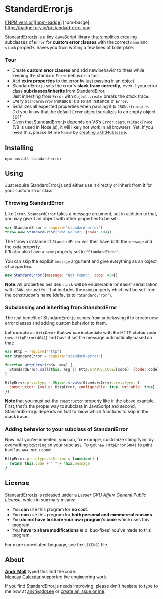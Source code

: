 StandardError.js
================
[![NPM version][npm-badge]](http://badge.fury.io/js/standard-error)
[npm-badge]: https://badge.fury.io/js/standard-error.png

StandardError.js is a tiny JavaScript library that simplifies creating
subclasses of `Error` for **custom error classes** with the correct `name` and
`stack` property. Saves you from writing a few lines of boilerplate.

### Tour
- Create **custom error classes** and add new behavior to them while keeping the
  standard `Error` behavior in tact.
- Add **extra properties** to the error by just passing in an object.
- StandardError.js sets the error's **stack trace correctly**, even if your
  error class **subclasses/inherits** from StandardError.  
  Just inheriting from `Error` with `Object.create` breaks the stack trace.
- Every `StandardError` instance is also an instance of `Error`.
- Serializes all expected properties when passing it to `JSON.stringify`.  
  Did you know that the default `Error` object serializes to an empty object
  (`{}`)?
- Given that StandardError.js depends on V8's `Error.captureStackTrace` (V8 is
  used in Node.js), it will likely not work in all browsers. Yet. If you need
  this, please let me know by [creating a GitHub issue][issues].


Installing
----------
```
npm install standard-error
```


Using
-----
Just require StandardError.js and either use it directly or inherit from it for
your custom error class.

### Throwing StandardError
Like `Error`, `StandardError` takes a message argument, but in addition to that,
you may give it an object with other properties to be set:

```javascript
var StandardError = require("standard-error")
throw new StandardError("Not Found", {code: 404})
```

The thrown instance of `StandardError` will then have both the `message` and the
`code` property.  
It'll also also have a `name` property set to `"StandardError"`.

You can skip the explicit `message` argument and give everything as an
object of properties:

```javascript
new StandardError({message: "Not Found", code: 404})
```

**Note**: All properties besides `stack` will be enumerable for easier
serialization with `JSON.stringify`. That includes the `name` property which
will be set from the constructor's name (defaults to `"StandardError"`).

### Subclassing and inheriting from StandardError
The real benefit of StandardError.js comes from subclassing it to create new
error classes and adding custom behavior to them.

Let's create an `HttpError` that we can instantiate with the HTTP status code
(`new HttpError(404)`) and have it set the message automatically based on that:

```javascript
var Http = require("http")
var StandardError = require("standard-error")

function HttpError(code, msg) {
  StandardError.call(this, msg || Http.STATUS_CODES[code], {code: code})
}

HttpError.prototype = Object.create(StandardError.prototype, {
  constructor: {value: HttpError, configurable: true, writable: true}
})
```

**Note** that you must set the `constructor` property like in the above
example. First, that's the proper way to subclass in JavaScript and second,
StandardError.js depends on that to know which functions to skip in the stack
trace.

### Adding behavior to your subclass of StandardError

Now that you've inherited, you can, for example, customize stringifying by
overwriting `toString` on your subclass.  To get `new HttpError(404)` to print
itself as `404 Not Found`:

```javascript
HttpError.prototype.toString = function() {
  return this.code + " " + this.message
}
```

License
-------
StandardError.js is released under a *Lesser GNU Affero General Public License*, which
in summary means:

- You **can** use this program for **no cost**.
- You **can** use this program for **both personal and commercial reasons**.
- You **do not have to share your own program's code** which uses this program.
- You **have to share modifications** (e.g. bug-fixes) you've made to this
  program.

For more convoluted language, see the `LICENSE` file.


About
-----
**[Andri Möll](http://themoll.com)** typed this and the code.  
[Monday Calendar](https://mondayapp.com) supported the engineering work.

If you find StandardError.js needs improving, please don't hesitate to type to me now
at [andri@dot.ee][email] or [create an issue online][issues].

[email]: mailto:andri@dot.ee
[issues]: https://github.com/moll/js-standard-error/issues
